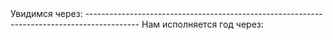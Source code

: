 <html lang="en-US">
<head>
    <meta charset="UTF-8">
    <meta name="viewport" content="width=device-width, initial-scale=1">
    <script>
        let d = new Date();
        alert("Чтобы не забывала, что я тебя люблю! Сейчас время: " + d);
    </script>
  <text> Увидимся через: </text><script src="//megatimer.ru/get/7cb3bae642217b0279a3371d59390e3e.js"></script>
    -------------------------------------------------------------------------------------------
  <text> Нам исполняется год через: </text><script src="//megatimer.ru/get/4db2f57468f2a335881bcfe872afc7f4.js"></script>
</head>
</html>
